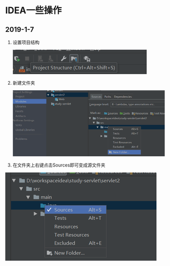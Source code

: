 # IDEA一些操作

## 2019-1-7

1. 设置项目结构

   ![1](picture\1.png)

2. 新建文件夹

   ![2](picture\2.png)

3. 在文件夹上右键点击Sources即可变成源文件夹

![3](picture\3.png)

